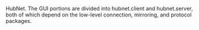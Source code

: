 HubNet. The GUI portions are divided into hubnet.client and hubnet.server, both of which depend on the low-level connection, mirroring, and protocol packages.

